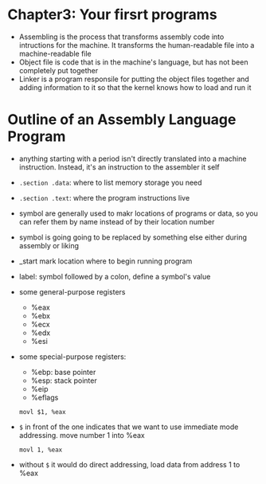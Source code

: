 # Chapter3: Your firsrt programs

- Assembling is the process that transforms assembly code into intructions for
  the machine. It transforms the human-readable file into a machine-readable file 
- Object file is code that is in the machine's language, but has not been completely put together
- Linker is a program responsile for putting the object files together and
  adding information to it so that the kernel knows how to load and run it
 
# Outline of an Assembly Language Program
- anything starting with a period isn't directly translated into a machine
  instruction. Instead, it's an instruction to the assembler it self
- `.section .data`: where to list memory storage you need 
- `.section .text`: where the program instructions live
- symbol are generally used to makr locations of programs or data, so you can
  refer them by name instead of by their location number
- symbol is going going to be replaced by something else either during assembly or liking
- _start mark location where to begin running program
- label: symbol followed by a colon, define a symbol's value
- some general-purpose registers
    - %eax
    - %ebx
    - %ecx
    - %edx
    - %esi

- some special-purpose registers:
    - %ebp: base pointer
    - %esp: stack pointer
    - %eip 
    - %eflags 
     
     ```
     movl $1, %eax
     ```
- `$` in front of the one indicates that we want to use immediate mode addressing. move number 1 into %eax
     ```
     movl 1, %eax
     ```
- without `$` it would do direct addressing, load data from address 1 to %eax 
